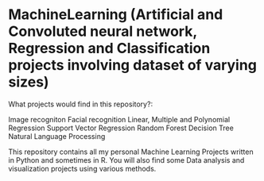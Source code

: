 # MachineLearning (Artificial and Convoluted neural network, Regression and Classification projects involving dataset of varying sizes)
What projects would find in this repository?:

Image recogniton
Facial recognition
Linear, Multiple and Polynomial Regression
Support Vector Regression
Random Forest
Decision Tree
Natural Language Processing


This repository contains all my personal Machine Learning Projects written in Python and sometimes in R.
You will also find some Data analysis and visualization projects using various methods.

